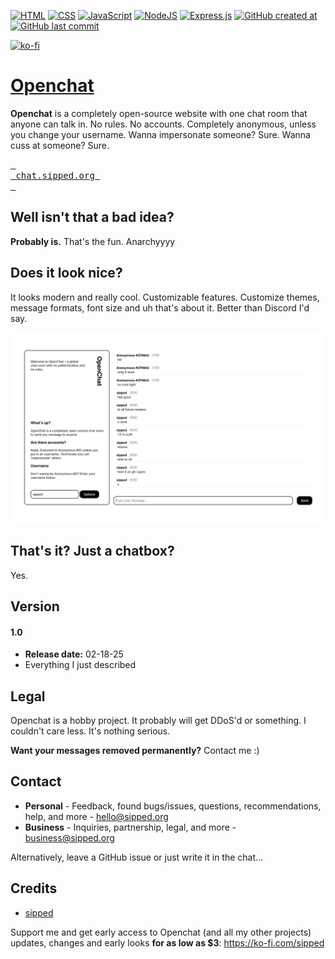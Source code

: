 
[![HTML](https://img.shields.io/badge/HTML-%23E34F26.svg?logo=html5&logoColor=white)](#)
[![CSS](https://img.shields.io/badge/CSS-1572B6?logo=css3&logoColor=fff)](#)
[![JavaScript](https://img.shields.io/badge/JavaScript-F7DF1E?logo=javascript&logoColor=000)](#)
[![NodeJS](https://img.shields.io/badge/Node.js-6DA55F?logo=node.js&logoColor=white)](#)
[![Express.js](https://img.shields.io/badge/Express.js-%23404d59.svg?logo=express&logoColor=%2361DAFB)](#)
[![GitHub created at](https://img.shields.io/github/created-at/sippedaway/Openchat)](#)
[![GitHub last commit](https://img.shields.io/github/last-commit/sippedaway/Openchat)](#)


[![ko-fi](https://ko-fi.com/img/githubbutton_sm.svg)](https://ko-fi.com/K3K31AMKAQ)

# [Openchat](https://chat.sipped.org/)
**Openchat** is a completely open-source website with one chat room that anyone can talk in. No rules. No accounts. Completely anonymous, unless you change your username. Wanna impersonate someone? Sure. Wanna cuss at someone? Sure.

[<kbd> <br> chat.sipped.org <br> </kbd>](https://chat.sipped.org)

## Well isn't that a bad idea?
**Probably is.** That's the fun. Anarchyyyy

## Does it look nice?
It looks modern and really cool. Customizable features. Customize themes, message formats, font size and uh that's about it. Better than Discord I'd say.

![Cool design am I right](https://raw.githubusercontent.com/sippedaway/Openchat/refs/heads/main/public/github_image.png)

## That's it? Just a chatbox?
Yes.

## Version
#### 1.0
- **Release date:** 02-18-25
- Everything I just described

## Legal
Openchat is a hobby project. It probably will get DDoS'd or something. I couldn't care less. It's nothing serious.

**Want your messages removed permanently?**
Contact me :)

## Contact
- **Personal** - Feedback, found bugs/issues, questions, recommendations, help, and more - hello@sipped.org
- **Business** - Inquiries, partnership, legal, and more - business@sipped.org

Alternatively, leave a GitHub issue or just write it in the chat...

## Credits
- [sipped](https://github.com/sippedaway)

Support me and get early access to Openchat (and all my other projects) updates, changes and early looks __for as low as $3__: https://ko-fi.com/sipped
